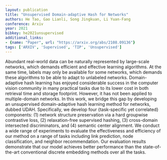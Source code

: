 ```yaml
---
layout: publication
title: "Unsupervised Domain-adaptive Hash for Networks"
authors: He Tao, Gao Lianli, Song Jingkuan, Li Yuan-Fang
conference: Arxiv
year: 2021
bibkey: he2021unsupervised
additional_links:
- {name: "Paper", url: "https://arxiv.org/abs/2108.09136"}
tags: ['ARXIV', 'Supervised', 'TIP', 'Unsupervised']
---
```

Abundant real-world data can be naturally represented by large-scale networks, which demands efficient and effective learning algorithms. At the same time, labels may only be available for some networks, which demands these algorithms to be able to adapt to unlabeled networks. Domain-adaptive hash learning has enjoyed considerable success in the computer vision community in many practical tasks due to its lower cost in both retrieval time and storage footprint. However, it has not been applied to multiple-domain networks. In this work, we bridge this gap by developing an unsupervised domain-adaptive hash learning method for networks, dubbed UDAH. Specifically, we develop four {task-specific yet correlated} components: (1) network structure preservation via a hard groupwise contrastive loss, (2) relaxation-free supervised hashing, (3) cross-domain intersected discriminators, and (4) semantic center alignment. We conduct a wide range of experiments to evaluate the effectiveness and efficiency of our method on a range of tasks including link prediction, node classification, and neighbor recommendation. Our evaluation results demonstrate that our model achieves better performance than the state-of-the-art conventional discrete embedding methods over all the tasks.